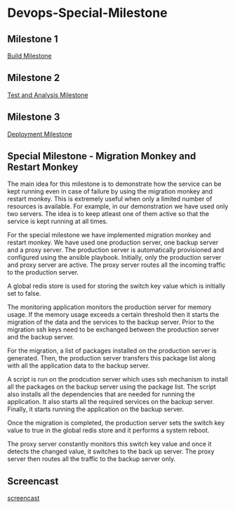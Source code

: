 # Devops-Special-Milestone

## Milestone 1
   [Build Milestone](https://github.com/GauriGNaik/commons-csv/tree/master)
   
## Milestone 2
   [Test and Analysis Milestone]()
   
## Milestone 3
   [Deployment Milestone]()

## Special Milestone - Migration Monkey and Restart Monkey

The main idea for this milestone is to demonstrate how the service can be kept running even in case of failure by using the migration monkey and restart monkey. This is extremely useful when only a limited number of resources is available. For example, in our demonstration we have used only two servers. The idea is to keep atleast one of them active so that the service is kept running at all times. 

For the special milestone we have implemented migration monkey and restart monkey. We have used one production server, one backup server and a proxy server. The production server is automatically provisioned and configured using the ansible playbook. Initially, only the production server and proxy server are active. The proxy server routes all the incoming traffic to the production server. 

A global redis store is used for storing the switch key value which is initially set to false. 

The monitoring application monitors the production server for memory usage. If the memory usage exceeds a certain threshold then it starts the migration of the data and the services to the backup server. Prior to the migration ssh keys need to be exchanged between the production server and the backup server. 

For the migration, a list of packages installed on the production server is generated. Then, the production server transfers this package list along with all the application data to the backup server. 

A script is run on the prodcution server which uses ssh mechanism to install all the packages on the backup server using the package list. The script also installs all the dependencies that are needed for running the application. It also starts all the required services on the backup server. Finally, it starts running the application on the backup server.

Once the migration is completed, the production server sets the switch key value to true in the global redis store and it performs a system reboot. 

The proxy server constantly monitors this switch key value and once it detects the changed value, it switches to the back up server. The proxy server then routes all the traffic to the backup server only. 

## Screencast

[screencast](http://youtu.be/0NktKL9ynNU?hd=1)








